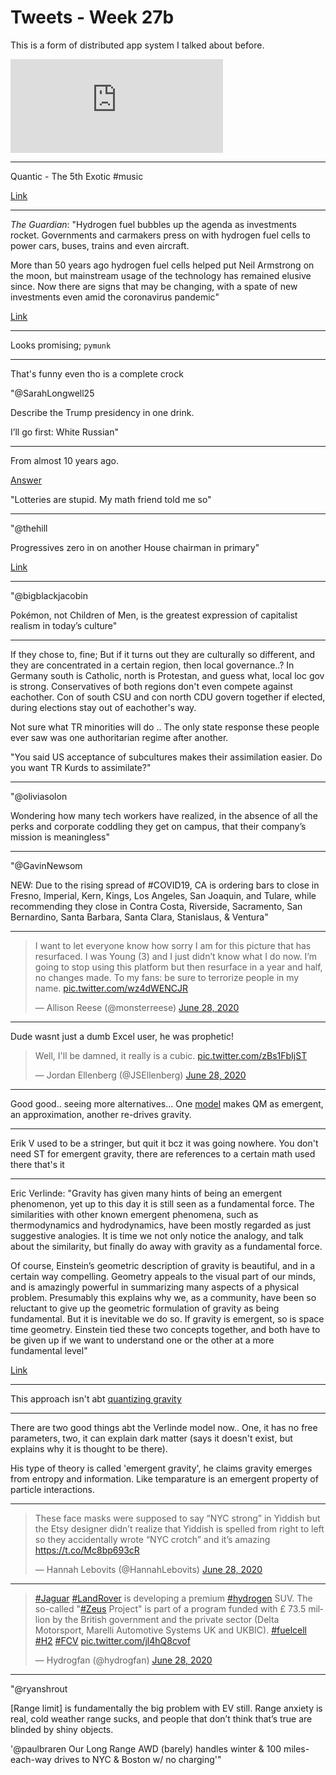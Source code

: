 # Tweets - Week 27b

This is a form of distributed app system I talked about before.

<iframe width="340"  src="https://www.youtube.com/embed/lcC4zVpc13Q" frameborder="0" allow="accelerometer; autoplay; encrypted-media; gyroscope; picture-in-picture" allowfullscreen></iframe>

---

Quantic - The 5th Exotic \#music

[Link](https://youtu.be/agoX6JBNSRQ?t=19)

---

*The Guardian*: "Hydrogen fuel bubbles up the agenda as investments
rocket. Governments and carmakers press on with hydrogen fuel cells to
power cars, buses, trains and even aircraft.

More than 50 years ago hydrogen fuel cells helped put Neil Armstrong
on the moon, but mainstream usage of the technology has remained
elusive since. Now there are signs that may be changing, with a spate
of new investments even amid the coronavirus pandemic"

[Link](https://www.theguardian.com/environment/2020/jun/28/hydrogen-fuel-bubbles-up-the-agenda-as-investments-rocket)

---

Looks promising; `pymunk`

---

That's funny even tho is a complete crock

"@SarahLongwell25

Describe the Trump presidency in one drink.

I’ll go first: White Russian"

---

From almost 10 years ago. 

[Answer](../../2011/09/lottery.md)

"Lotteries are stupid. My math friend told me so"

---

"@thehill

Progressives zero in on another House chairman in primary"

[Link](http://hill.cm/fsvtLSt)

---

"@bigblackjacobin

Pokémon, not Children of Men, is the greatest expression of capitalist
realism in today’s culture"

---

If they chose to, fine; But if it turns out they are culturally so
different, and they are concentrated in a certain region, then local
governance..? In Germany south is Catholic, north is Protestan, and
guess what, local loc gov is strong. Conservatives of both regions
don't even compete against eachother. Con of south CSU and con north
CDU govern together if elected, during elections stay out of
eachother's way.

Not sure what TR minorities will do .. The only state response these
people ever saw was one authoritarian regime after another.

"You said US acceptance of subcultures makes their assimilation
easier. Do you want TR Kurds to assimilate?"

---

"@oliviasolon

Wondering how many tech workers have realized, in the absence of all
the perks and corporate coddling they get on campus, that their
company’s mission is meaningless"

---

"@GavinNewsom

NEW: Due to the rising spread of \#COVID19, CA is ordering bars to
close in Fresno, Imperial, Kern, Kings, Los Angeles, San Joaquin, and
Tulare, while recommending they close in Contra Costa, Riverside,
Sacramento, San Bernardino, Santa Barbara, Santa Clara, Stanislaus, &
Ventura"

---

<blockquote class="twitter-tweet"><p lang="en" dir="ltr">I want to let everyone know how sorry I am for this picture that has resurfaced. I was Young (3) and I just didn’t know what I do now. I’m going to stop using this platform but then resurface in a year and half, no changes made. To my fans: be sure to terrorize people in my name. <a href="https://t.co/wz4dWENCJR">pic.twitter.com/wz4dWENCJR</a></p>&mdash; Allison Reese (@monsterreese) <a href="https://twitter.com/monsterreese/status/1277318351501524999?ref_src=twsrc%5Etfw">June 28, 2020</a></blockquote> <script async src="https://platform.twitter.com/widgets.js" charset="utf-8"></script>

---

Dude wasnt just a dumb Excel user, he was prophetic!

<blockquote class="twitter-tweet"><p lang="en" dir="ltr">Well, I&#39;ll be damned, it really is a cubic. <a href="https://t.co/zBs1FbIjST">pic.twitter.com/zBs1FbIjST</a></p>&mdash; Jordan Ellenberg (@JSEllenberg) <a href="https://twitter.com/JSEllenberg/status/1277318596528607233?ref_src=twsrc%5Etfw">June 28, 2020</a></blockquote> <script async src="https://platform.twitter.com/widgets.js" charset="utf-8"></script>

---

Good good.. seeing more alternatives... One
[model](https://arxiv.org/abs/1104.2822) makes QM as emergent, an
approximation, another re-drives gravity.

---

Erik V used to be a stringer, but quit it bcz it was going
nowhere. You don't need ST for emergent gravity, there are references
to a certain math used there that's it

---

Eric Verlinde: "Gravity has given many hints of being an emergent
phenomenon, yet up to this day it is still seen as a fundamental
force. The similarities with other known emergent phenomena, such as
thermodynamics and hydrodynamics, have been mostly regarded as just
suggestive analogies. It is time we not only notice the analogy, and
talk about the similarity, but finally do away with gravity as a
fundamental force.

Of course, Einstein’s geometric description of gravity is beautiful,
and in a certain way compelling. Geometry appeals to the visual part
of our minds, and is amazingly powerful in summarizing many aspects of
a physical problem. Presumably this explains why we, as a community,
have been so reluctant to give up the geometric formulation of gravity
as being fundamental. But it is inevitable we do so. If gravity is
emergent, so is space time geometry. Einstein tied these two concepts
together, and both have to be given up if we want to understand one or
the other at a more fundamental level"

[Link](https://arxiv.org/abs/1001.0785)

---

This approach isn't abt [quantizing gravity](https://youtu.be/5foUTeRdqII?t=358)

---

There are two good things abt the Verlinde model now.. One, it has no
free parameters, two, it can explain dark matter (says it doesn't
exist, but explains why it is thought to be there).

His type of theory is called 'emergent gravity', he claims gravity
emerges from entropy and information. Like temparature is an emergent
property of particle interactions.

---

<blockquote class="twitter-tweet"><p lang="en" dir="ltr">These face masks were supposed to say “NYC strong” in Yiddish but the Etsy designer didn’t realize that Yiddish is spelled from right to left so they accidentally wrote “NYC crotch” and it’s amazing <a href="https://t.co/Mc8bp693cR">https://t.co/Mc8bp693cR</a></p>&mdash; Hannah Lebovits (@HannahLebovits) <a href="https://twitter.com/HannahLebovits/status/1277232452080144384?ref_src=twsrc%5Etfw">June 28, 2020</a></blockquote> <script async src="https://platform.twitter.com/widgets.js" charset="utf-8"></script>

---

<blockquote class="twitter-tweet"><p lang="en" dir="ltr"><a href="https://twitter.com/hashtag/Jaguar?src=hash&amp;ref_src=twsrc%5Etfw">#Jaguar</a> <a href="https://twitter.com/hashtag/LandRover?src=hash&amp;ref_src=twsrc%5Etfw">#LandRover</a> is developing a premium <a href="https://twitter.com/hashtag/hydrogen?src=hash&amp;ref_src=twsrc%5Etfw">#hydrogen</a> SUV. The so-called &quot;<a href="https://twitter.com/hashtag/Zeus?src=hash&amp;ref_src=twsrc%5Etfw">#Zeus</a> Project&quot; is part of a program funded with £ 73.5 million by the British government and the private sector (Delta Motorsport, Marelli Automotive Systems UK and UKBIC). <a href="https://twitter.com/hashtag/fuelcell?src=hash&amp;ref_src=twsrc%5Etfw">#fuelcell</a> <a href="https://twitter.com/hashtag/H2?src=hash&amp;ref_src=twsrc%5Etfw">#H2</a> <a href="https://twitter.com/hashtag/FCV?src=hash&amp;ref_src=twsrc%5Etfw">#FCV</a> <a href="https://t.co/jl4hQ8cvof">pic.twitter.com/jl4hQ8cvof</a></p>&mdash; Hydrogfan (@hydrogfan) <a href="https://twitter.com/hydrogfan/status/1277201536477732870?ref_src=twsrc%5Etfw">June 28, 2020</a></blockquote> <script async src="https://platform.twitter.com/widgets.js" charset="utf-8"></script>

---

"@ryanshrout

[Range limit] is fundamentally the big problem with EV still. Range
anxiety is real, cold weather range sucks, and people that don’t think
that’s true are blinded by shiny objects.

'@paulbraren Our Long Range AWD (barely) handles winter & 100
miles-each-way drives to NYC & Boston w/ no charging'"

